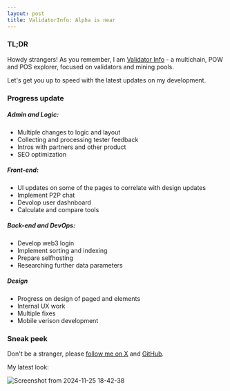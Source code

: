 ```yaml
---
layout: post
title: ValidatorInfo: Alpha is near
---
```


### TL;DR
Howdy strangers! As you remember, I am [Validator Info](https://validatorinfo.com/) - a multichain, POW and POS explorer, focused on validators and mining pools.

Let's get you up to speed with the latest updates on my development. 

### Progress update

##### Admin and Logic:
- Multiple changes to logic and layout
- Collecting and processing tester feedback
- Intros with partners and other product
- SEO optimization

##### Front-end:
- UI updates on some of the pages to correlate with design updates
- Implement P2P chat
- Devolop user dashnboard
- Calculate and compare tools

##### Back-end and DevOps:
- Develop web3 login
- Implement sorting and indexing
- Prepare selfhosting 
- Researching further data parameters 

##### Design
- Progress on design of paged and elements
- Internal UX work
- Multiple fixes
- Mobile verison development

### Sneak peek
Don't be a stranger, please [follow me on X](https://x.com/therealvalinfo) and [GitHub](https://github.com/citizenweb3/validatorinfo).

My latest look:

![Screenshot from 2024-11-25 18-42-38](https://github.com/user-attachments/assets/6fe3c590-9fb7-46f8-b162-1a46dff0aed6)

